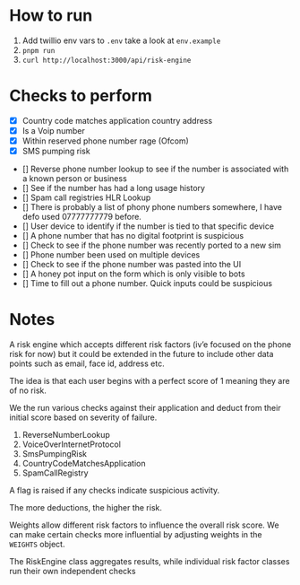 # How to run

1. Add twillio env vars to `.env` take a look at `env.example`
2. `pnpm run`
3. `curl http://localhost:3000/api/risk-engine`

# Checks to perform

- [x] Country code matches application country address
- [x] Is a Voip number
- [x] Within reserved phone number rage (Ofcom)
- [x] SMS pumping risk
- [] Reverse phone number lookup to see if the number is associated with a known person or business
- [] See if the number has had a long usage history
- [] Spam call registries HLR Lookup
- [] There is probably a list of phony phone numbers somewhere, I have defo used 07777777779 before.
- [] User device to identify if the number is tied to that specific device
- [] A phone number that has no digital footprint is suspicious
- [] Check to see if the phone number was recently ported to a new sim
- [] Phone number been used on multiple devices
- [] Check to see if the phone number was pasted into the UI
- [] A honey pot input on the form which is only visible to bots
- [] Time to fill out a phone number. Quick inputs could be suspicious

# Notes

A risk engine which accepts different risk factors (iv’e focused on the phone risk for now) but it could be extended in the future to include other data points such as email, face id, address etc.

The idea is that each user begins with a perfect score of 1 meaning they are of no risk.

We the run various checks against their application and deduct from their initial score based on severity of failure.

1. ReverseNumberLookup
2. VoiceOverInternetProtocol
3. SmsPumpingRisk
4. CountryCodeMatchesApplication
5. SpamCallRegistry

A flag is raised if any checks indicate suspicious activity.

The more deductions, the higher the risk.

Weights allow different risk factors to influence the overall risk score. We can make certain checks more influential by adjusting weights in the `WEIGHTS` object.

The RiskEngine class aggregates results, while individual risk factor classes run their own independent checks
